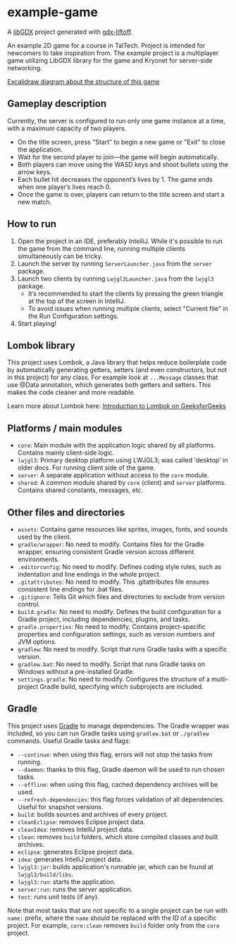 # example-game

A [libGDX](https://libgdx.com/) project generated with [gdx-liftoff](https://github.com/libgdx/gdx-liftoff).

An example 2D game for a course in TalTech. Project is intended for newcomers to take inspiration from. The example project is a multiplayer game utilizing LibGDX library for the game and Kryonet for server-side networking.

[Excalidraw diagram about the structure of this game](https://excalidraw.com/#json=kq2idkeEMGFr-LRx4AVKx,Qv7z8Ks417BKfwIkaTcV5A)


## Gameplay description

Currently, the server is configured to run only one game instance at a time, with a maximum capacity of two players.

- On the title screen, press "Start" to begin a new game or "Exit" to close the application.
- Wait for the second player to join—the game will begin automatically.
- Both players can move using the WASD keys and shoot bullets using the arrow keys.
- Each bullet hit decreases the opponent’s lives by 1. The game ends when one player’s lives reach 0.
- Once the game is over, players can return to the title screen and start a new match.

## How to run

1. Open the project in an IDE, preferably IntelliJ. While it's possible to run the game from the command line, running multiple clients simultaneously can be tricky.
2. Launch the server by running `ServerLauncher.java` from the `server` package.
3. Launch two clients by running `Lwjgl3Launcher.java` from the `lwjgl3` package.
   - It’s recommended to start the clients by pressing the green triangle at the top of the screen in IntelliJ.
   - To avoid issues when running multiple clients, select "Current file" in the Run Configuration settings.
4. Start playing!

## Lombok library

This project uses Lombok, a Java library that helps reduce boilerplate code by automatically generating getters, setters (and even constructors, but not in this project) for any class.
For example look at `...Message` classes that use @Data annotation, which generates both getters and setters.
This makes the code cleaner and more readable.

Learn more about Lombok here: [Introduction to Lombok on GeeksforGeeks](https://www.geeksforgeeks.org/introduction-to-project-lombok-in-java-and-how-to-get-started/)

## Platforms / main modules

- `core`: Main module with the application logic shared by all platforms. Contains mainly client-side logic.
- `lwjgl3`: Primary desktop platform using LWJGL3; was called 'desktop' in older docs. For running client side of the game.
- `server`: A separate application without access to the `core` module.
- `shared`: A common module shared by `core` (client) and `server` platforms. Contains shared constants, messages, etc.

## Other files and directories

- `assets`: Contains game resources like sprites, images, fonts, and sounds used by the client.
- `gradle/wrapper`: No need to modify. Contains files for the Gradle wrapper, ensuring consistent Gradle version across different environments.
- `.editorconfig`: No need to modify. Defines coding style rules, such as indentation and line endings in the whole project.
- `.gitattributes`: No need to modify. This .gitattributes file ensures consistent line endings for .bat files.
- `.gitignore`: Tells Git which files and directories to exclude from version control.
- `build.gradle`: No need to modify. Defines the build configuration for a Gradle project, including dependencies, plugins, and tasks.
- `gradle.properties`: No need to modify. Contains project-specific properties and configuration settings, such as version numbers and JVM options.
- `gradlew`: No need to modify. Script that runs Gradle tasks with a specific version.
- `gradlew.bat`: No need to modify. Script that runs Gradle tasks on Windows without a pre-installed Gradle.
- `settings.gradle`: No need to modify. Configures the structure of a multi-project Gradle build, specifying which subprojects are included.

## Gradle

This project uses [Gradle](https://gradle.org/) to manage dependencies.
The Gradle wrapper was included, so you can run Gradle tasks using `gradlew.bat` or `./gradlew` commands.
Useful Gradle tasks and flags:

- `--continue`: when using this flag, errors will not stop the tasks from running.
- `--daemon`: thanks to this flag, Gradle daemon will be used to run chosen tasks.
- `--offline`: when using this flag, cached dependency archives will be used.
- `--refresh-dependencies`: this flag forces validation of all dependencies. Useful for snapshot versions.
- `build`: builds sources and archives of every project.
- `cleanEclipse`: removes Eclipse project data.
- `cleanIdea`: removes IntelliJ project data.
- `clean`: removes `build` folders, which store compiled classes and built archives.
- `eclipse`: generates Eclipse project data.
- `idea`: generates IntelliJ project data.
- `lwjgl3:jar`: builds application's runnable jar, which can be found at `lwjgl3/build/libs`.
- `lwjgl3:run`: starts the application.
- `server:run`: runs the server application.
- `test`: runs unit tests (if any).

Note that most tasks that are not specific to a single project can be run with `name:` prefix, where the `name` should be replaced with the ID of a specific project.
For example, `core:clean` removes `build` folder only from the `core` project.
